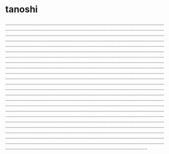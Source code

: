 # tanoshi

...................................................................................................................................................................................................................................................................................................................................................................................................................................................................................................................................................................................................................................................................................................................................................................................................................................................................................................................................................................................................................................................................................................................................................................................................................................................................................................................................................................................................................................................................................................................................................................................................................................................................................................................................................................................................................................................................................................................................................................................................................................................................................................................................................................................................................................................................................................................................................................................................................................................................................................................................................................................................................................................................................................................................................................................................................................................................................................................................................................................................................................................................................